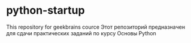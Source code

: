 # python-startup
This repository for geekbrains cource
Этот репозиторий предназначен для сдачи практических заданий 
по курсу Основы Python

